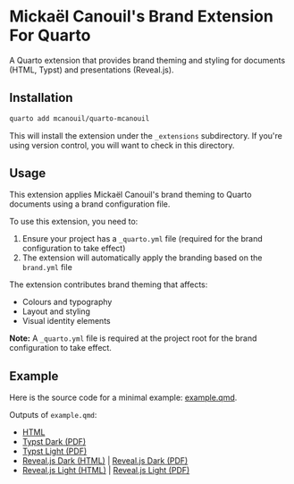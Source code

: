 # Mickaël Canouil's Brand Extension For Quarto

A Quarto extension that provides brand theming and styling for documents (HTML, Typst) and presentations (Reveal.js).

## Installation

```bash
quarto add mcanouil/quarto-mcanouil
```

This will install the extension under the `_extensions` subdirectory.
If you're using version control, you will want to check in this directory.

## Usage

This extension applies Mickaël Canouil's brand theming to Quarto documents using a brand configuration file.

To use this extension, you need to:

1. Ensure your project has a `_quarto.yml` file (required for the brand configuration to take effect)
2. The extension will automatically apply the branding based on the `brand.yml` file

The extension contributes brand theming that affects:

- Colours and typography
- Layout and styling
- Visual identity elements

**Note:** A `_quarto.yml` file is required at the project root for the brand configuration to take effect.

## Example

Here is the source code for a minimal example: [example.qmd](example.qmd).

Outputs of `example.qmd`:

- [HTML](https://m.canouil.dev/quarto-mcanouil/)
- [Typst Dark (PDF)](https://m.canouil.dev/quarto-mcanouil/example-typst-dark.pdf)
- [Typst Light (PDF)](https://m.canouil.dev/quarto-mcanouil/example-typst-light.pdf)
- [Reveal.js Dark (HTML)](https://m.canouil.dev/quarto-mcanouil/example-revealjs-dark.html) | [Reveal.js Dark (PDF)](https://m.canouil.dev/quarto-mcanouil/example-revealjs-dark.pdf)
- [Reveal.js Light (HTML)](https://m.canouil.dev/quarto-mcanouil/example-revealjs-light.html) | [Reveal.js Light (PDF)](https://m.canouil.dev/quarto-mcanouil/example-revealjs-light.pdf)
